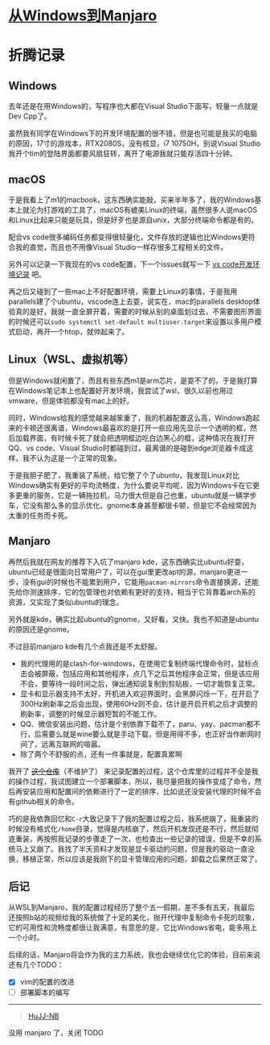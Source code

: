 # [从Windows到Manjaro](https://github.com/HuJJ-NB/HuJJ-NB/issues/1)

# 折腾记录
## Windows

去年还是在用Windows的，写程序也大都在Visual Studio下面写，轻量一点就是Dev Cpp了。

虽然我有同学在Windows下的开发环境配置的很不错，但是也可能是我买的电脑的原因，17寸的游戏本，RTX2080S，没有核显，i7 10750H，别说Visual Studio我开个tim的登陆界面都要风扇狂转，离开了电源我就只能存活四十分钟。

## macOS

于是我看上了m1的macbook，这东西确实能敲，买来半年多了，我的Windows基本上就沦为打游戏的工具了，macOS有媲美Linux的终端，虽然很多人说macOS和Linux比起来只能是玩具，但是好歹也是源自unix，大部分终端命令都是有的。

配合vs code很多编码任务都变得很轻量化，文件存放的逻辑也比Windows更符合我的直觉，而且也不用像Visual Studio一样存很多工程相关的文件。

另外可以记录一下我现在的vs code配置，下一个issues就写一下 [vs code开发环境记录](https://imhujj.cc/content.html?id=2) 吧。

再之后又碰到了一些mac上不好配置环境，需要上Linux的事情，于是我用parallels建了个ubuntu，vscode连上去耍，说实在，mac的parallels desktop体验真的是好，我就一直全屏开着，需要的时候从别的桌面划过去，不需要图形界面的时候还可以`sudo systemctl set-default multiuser.target`来设置以多用户模式启动，再开一个htop，就帅起来了。

## Linux（WSL、虚拟机等）

但是Windows就闲置了，而且有些东西m1是arm芯片，是耍不了的，于是我打算在Windows笔记本上也配置好开发环境，我尝试了wsl，很久以前也用过vmware，但是体验都没有mac上的好。

同时，Windows给我的感觉越来越笨重了，我的机器配置这么高，Windows跑起来的卡顿还很离谱，Windows最喜欢的是打开一些应用先显示一个透明的框，然后加载界面，有时候卡死了就会把透明框边吃白边黑心的框，这种情况在我打开QQ、vs code、Visual Studio时都碰到过，最离谱的是碰到edge浏览器卡成这样，我不认为这是一个正常的现象。

于是我胆子肥了，我重装了系统，给它整了个了ubuntu，我发现Linux对比Windows确实有更好的平均流畅度，为什么要说平均呢，因为Windows卡在它更多更重的服务，它是一辆拖拉机，马力很大但是自己也重，ubuntu就是一辆学步车，它没有那么多的显示优化，gnome本身甚至都很卡顿，但是它不会经常因为太重的任务而卡死。

## Manjaro

再然后我就在网友的推荐下入坑了manjaro kde，这东西确实比ubuntu好耍，ubuntu已经是很面向日常用户了，可以在gui里更改apt的源，manjaro更进一步，没有gui的时候也不能累到用户，它能用`pacman-mirrors`命令直接换源，还能先给你测速排序，它的包管理也对依赖有更好的支持，相当于它背靠着arch系的资源，又实现了类似ubuntu的理念。

另外就是kde，确实比起ubuntu的gnome，又好看，又快。我也不知道是ubuntu的原因还是gnome。

不过目前manjaro kde有几个点我还是不太舒服。
* 我的代理用的是clash-for-windows，在使用它复制终端代理命令时，鼠标点击会被屏蔽，包括应用和其他程序，点几下之后其他程序会正常，但是该应用不会，要等待一段时间之后，弹出通知说复制到剪贴板，一切才能恢复正常。
* 显卡和显示器支持不太好，开机进入欢迎界面时，会黑屏闪烁一下，在开启了300Hz刷新率之后会出现，使用60Hz则不会，估计是开启开机之后才调整的刷新率，调整的时候显示器短暂的不能工作。
* QQ、微信安装出问题，估计是个别依靠下载不了，paru、yay、pacman都不行，后需要么就是wine要么就是手动下载，但是用得不多，也正好当作断网时间了，远离互联网的喧嚣。
* 除了两个不舒服的点，还有一件事就是，配置真累啊

我开了 ~~[这个仓库](https://github.com/HuJj-NB/Manjaro-Configuring)~~（不维护了） 来记录配置的过程，这个仓库里的过程并不全是我的操作过程，我试图建立一个部署脚本，所以，我尽量把我的操作变成了命令，然后再安装应用和配置间的依赖进行了一定的排序，比如说还没安装代理的时候不会有github相关的命令。

巧的是我依靠回忆和`C-r`大致记录下了我的配置过程之后，我系统崩了，我重装的时候没有格式化`/home`目录，觉得是内核崩了，然后开机发现还是不行，然后就彻底重装，再按照我记录的步骤走了一次，也检查出一些记录的错误，但是不幸的系统马上又崩了。我找了半天资料才发现是显卡驱动的问题，但是我的驱动一直没换，移植正常，所以应该是我刚下的显卡管理应用的问题，卸载之后果然正常了。

## 后记

从WSL到Manjaro，我的配置过程经历了整个五一假期，差不多有五天，我最后还按照b站的视频给我的系统做了十足的美化，抛开代理中复制命令卡死的现象，它的可用性和流畅度都很让我满意，有意思的是，它比Windows省电，能多用上一个小时。

后续的话，Manjaro将会作为我的主力系统，我也会继续优化它的体验，目前来说还有几个TODO：

- [x] vim的配置的改进
- [ ] 部署脚本的编写

---

> [HuJJ-NB](https://github.com/HuJJ-NB)

没用 manjaro 了，关闭 TODO
